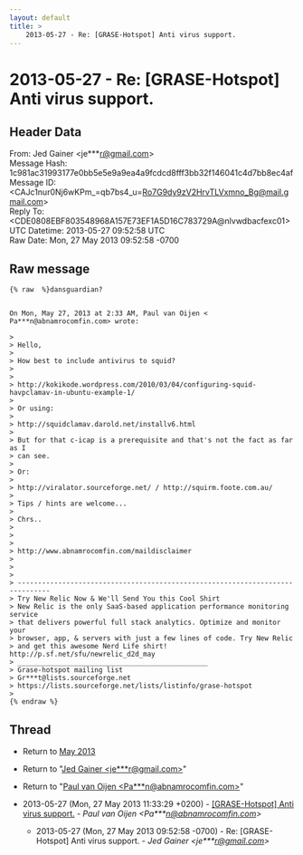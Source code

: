 ```yaml
---
layout: default
title: >
    2013-05-27 - Re: [GRASE-Hotspot] Anti virus support.
---
```


# 2013-05-27 - Re: [GRASE-Hotspot] Anti virus support.

## Header Data

From: Jed Gainer \<je***r@gmail.com\><br>
Message Hash: 1c981ac31993177e0bb5e5e9a9ea4a9fcdcd8fff3bb32f146041c4d7bb8ec4af<br>
Message ID: \<CAJc1nur0Nj6wKPm_=qb7bs4_u=Ro7G9dy9zV2HrvTLVxmno_Bg@mail.gmail.com\><br>
Reply To: \<CDE0808EBF803548968A157E73EF1A5D16C783729A@nlvwdbacfexc01\><br>
UTC Datetime: 2013-05-27 09:52:58 UTC<br>
Raw Date: Mon, 27 May 2013 09:52:58 -0700<br>

## Raw message

```
{% raw  %}dansguardian?


On Mon, May 27, 2013 at 2:33 AM, Paul van Oijen <
Pa***n@abnamrocomfin.com> wrote:

>
> Hello,
>
> How best to include antivirus to squid?
>
>
> http://kokikode.wordpress.com/2010/03/04/configuring-squid-havpclamav-in-ubuntu-example-1/
>
> Or using:
>
> http://squidclamav.darold.net/installv6.html
>
> But for that c-icap is a prerequisite and that's not the fact as far as I
> can see.
>
> Or:
>
> http://viralator.sourceforge.net/ / http://squirm.foote.com.au/
>
> Tips / hints are welcome...
>
> Chrs..
>
>
>
> http://www.abnamrocomfin.com/maildisclaimer
>
>
>
> ------------------------------------------------------------------------------
> Try New Relic Now & We'll Send You this Cool Shirt
> New Relic is the only SaaS-based application performance monitoring service
> that delivers powerful full stack analytics. Optimize and monitor your
> browser, app, & servers with just a few lines of code. Try New Relic
> and get this awesome Nerd Life shirt! http://p.sf.net/sfu/newrelic_d2d_may
> _______________________________________________
> Grase-hotspot mailing list
> Gr***t@lists.sourceforge.net
> https://lists.sourceforge.net/lists/listinfo/grase-hotspot
>
{% endraw %}
```

## Thread

+ Return to [May 2013](/archive/2013/05)

+ Return to "[Jed Gainer <je***r<span>@</span>gmail.com>](/authors/je___r_at_gmail_com)"
+ Return to "[Paul van Oijen <Pa***n<span>@</span>abnamrocomfin.com>](/authors/pa___n_at_abnamrocomfin_com)"

+ 2013-05-27 (Mon, 27 May 2013 11:33:29 +0200) - [[GRASE-Hotspot] Anti virus support.](/archive/2013/05/d414ebccd13267cd9c6cc542b655f9a7bec0290012935d99161da589774764bd) - _Paul van Oijen \<Pa***n@abnamrocomfin.com\>_
  + 2013-05-27 (Mon, 27 May 2013 09:52:58 -0700) - Re: [GRASE-Hotspot] Anti virus support. - _Jed Gainer \<je***r@gmail.com\>_

